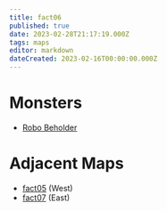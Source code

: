 ```yaml
---
title: fact06
published: true
date: 2023-02-28T21:17:19.000Z
tags: maps
editor: markdown
dateCreated: 2023-02-16T00:00:00.000Z
---
```



# Monsters
 * [Robo Beholder](/monsters/robo-beholder)

# Adjacent Maps
 * [fact05](/maps/fact05) (West)
 * [fact07](/maps/fact07) (East)
